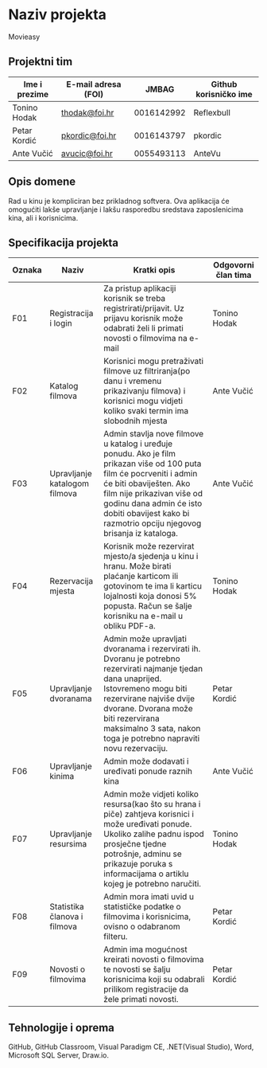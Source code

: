 # Naziv projekta
Movieasy

## Projektni tim

Ime i prezime | E-mail adresa (FOI) | JMBAG | Github korisničko ime
------------  | ------------------- | ----- | ---------------------
Tonino Hodak | thodak@foi.hr | 0016142992 | Reflexbull
Petar Kordić | pkordic@foi.hr | 0016143797 | pkordic
Ante Vučić | avucic@foi.hr | 0055493113 | AnteVu

## Opis domene
Rad u kinu je kompliciran bez prikladnog softvera. Ova aplikacija će omogućiti lakše upravljanje i lakšu rasporedbu sredstava zaposlenicima kina, ali i korisnicima.

## Specifikacija projekta
Oznaka | Naziv | Kratki opis | Odgovorni član tima
------ | ----- | ----------- | -------------------
F01 | Registracija i login |Za pristup aplikaciji korisnik se treba registrirati/prijavit. Uz prijavu korisnik može odabrati želi li primati novosti o filmovima na e-mail | Tonino Hodak
F02 | Katalog filmova | Korisnici mogu pretraživati filmove uz filtriranja(po danu i vremenu prikazivanju filmova) i korisnici mogu vidjeti koliko svaki termin ima slobodnih mjesta | Ante Vučić
F03 | Upravljanje katalogom filmova | Admin stavlja nove filmove u katalog i uređuje ponudu. Ako je film prikazan više od 100 puta film će pocrveniti i admin će biti obaviješten. Ako film nije prikazivan više od godinu dana admin će isto dobiti obavijest kako bi razmotrio opciju njegovog brisanja iz kataloga. | Ante Vučić
F04 | Rezervacija mjesta | Korisnik može rezervirat mjesto/a sjedenja u kinu i hranu. Može birati plaćanje karticom ili gotovinom te ima li karticu lojalnosti koja donosi 5% popusta. Račun se šalje korisniku na e-mail u obliku PDF-a. | Tonino Hodak
F05 | Upravljanje dvoranama | Admin može upravljati dvoranama i rezervirati ih. Dvoranu je potrebno rezervirati najmanje tjedan dana unaprijed. Istovremeno mogu biti rezervirane najviše dvije dvorane. Dvorana može biti rezervirana maksimalno 3 sata, nakon toga je potrebno napraviti novu rezervaciju. | Petar Kordić
F06 | Upravljanje kinima | Admin može dodavati i uređivati ponude raznih kina | Ante Vučić
F07 | Upravljanje resursima | Admin može vidjeti koliko resursa(kao što su hrana i piče) zahtjeva korisnici i može uređivati ponude. Ukoliko zalihe padnu ispod prosječne tjedne potrošnje, adminu se prikazuje poruka s informacijama o artiklu kojeg je potrebno naručiti. | Tonino Hodak
F08 | Statistika članova i filmova | Admin mora imati uvid u statističke podatke o filmovima i korisnicima, ovisno o odabranom filteru. | Petar Kordić
F09 | Novosti o filmovima | Admin ima mogućnost kreirati novosti o filmovima te novosti se šalju korisnicima koji su odabrali prilikom registracije da žele primati novosti. | Petar Kordić

## Tehnologije i oprema
GitHub, GitHub Classroom, Visual Paradigm CE, .NET(Visual Studio), Word, Microsoft SQL Server, Draw.io.
